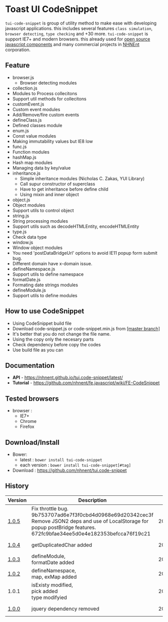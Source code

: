 Toast UI CodeSnippet
======================

`tui-code-snippet` is group of utility method to make ease with developing javascript applications. this includes several features `class simulation`, `browser detecting`, `type checking` and +30 more. `tui-code-snippet` is support IE7+ and modern browsers. this already used for [open source javascript components](http://github.com/nhnent/) and many commercial projects in [NHNEnt](http://www.nhnent.com/en/index.nhn) corporation.

## Feature
* browser.js
  * Browser detecting modules
* collection.js
 * Modules to Process collecitons
 * Support util methods for collecitons
* customEvent.js
 * Custom event modules
 * Add/Remove/fire custom events 
* defineClass.js
 * Defined classes module
* enum.js
 * Const value modules
 * Making immutability values but IE8 low 
* func.js
 * Function modules
* hashMap.js
 * Hash map modules
 * Managing data by key/value 
* inheritance.js
  * Simple inheritance modules (Nicholas C. Zakas, YUI Library)
  * Call supur constructor of superclass
  * Have to get inheritance before define child 
  * Using mixin and inner object 
* object.js
 * Object modules
 * Support utils to control object
* string.js
 * String processing modules
 * Support utils such as decodeHTMLEntity, encodeHTMLEntity
* type.js
 * Check data type
* window.js
 * Window object modules
 * You need 'postDataBridgeUrl' options to avoid IE11 popup form submit bug.
 * Different domain have x-domain issue.
* defineNamespace.js
 * Support utils to define namespace
* formatDate.js
 * Formating date strings modules
* defineModule.js
 * Support utils to define modules

## How to use CodeSnippet 
* Using CodeSnippet build file
 * Download code-snippet.js or code-snippet.min.js from [[master branch]](https://github.com/nhnent/tui.code-snippet)
 * It's better that you do not change the file name. 
* Using the copy only the necesary parts
 * Check dependency before copy the codes
 * Use build file as you can

## Documentation
* **API** - https://nhnent.github.io/tui.code-snippet/latest/
* **Tutorial** - https://github.com/nhnent/fe.javascript/wiki/FE-CodeSnippet

## Tested browsers
* browser : 
   * IE7+
   * Chrome
   * Firefox

## Download/Install
* Bower: 
   * latest :  `bower install tui-code-snippet`
   * each version : `bower install tui-code-snippet[#tag]`
* Download : https://github.com/nhnent/tui.code-snippet

## History
| Version | Description | Date | Developer |
| ---- | ---- | ---- | ---- |
| <a href="https://nhnent.github.io/tui.code-snippet/1.0.5/">1.0.5</a> | Fix throttle bug. 9b753707ad6e7f3f0cbd4d0968e69d20342cec3f<br>Remove JSON2 deps and use of LocalStorage for popup postBridge features. 672fc9bfae34ee5d0e4e182353befcca76f19c21| 2015.11 | NHN Entertainment FE Dev team<dl_javascript@nhnent.com> |
| <a href="https://nhnent.github.io/tui.code-snippet/1.0.4/">1.0.4</a> | getDuplicatedChar added | 2015.07 | NHN Entertainment FE Dev team<dl_javascript@nhnent.com> |
| <a href="https://nhnent.github.io/tui.code-snippet/1.0.3/">1.0.3</a> | defineModule,<br>formatDate added | 2015.06 | NHN Entertainment FE Dev team<dl_javascript@nhnent.com> |
| <a href="https://nhnent.github.io/tui.code-snippet/1.0.2/">1.0.2</a> | defineNamespace,<br>map, exMap added | 2015.04 | NHN Entertainment FE Dev team<dl_javascript@nhnent.com> |
| 1.0.1 | isExisty modified,<br>pick added<br>type modifyied | 2015.04 | NHN Entertainment FE Dev team<dl_javascript@nhnent.com> |
| <a href="https://nhnent.github.io/tui.code-snippet/1.0.0/">1.0.0</a> | jquery dependency removed | 2015.03 | NHN Entertainment FE Dev team<dl_javascript@nhnent.com> |
